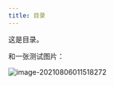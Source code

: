 ```yaml
---
title: 目录
---
```

这是目录。

和一张测试图片：

![image-20210806011518272](http://img.gxyhero.top/img/202108060115372.png)

